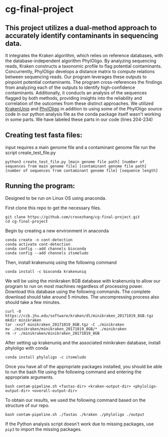 # cg-final-project

## This project utilizes a dual-method approach to accurately identify contaminants in sequencing data. 

It integrates the Kraken algorithm, which relies on reference databases, with the database-independent algorithm PhylOligo. By analyzing sequencing reads, Kraken constructs a taxonomic profile to flag potential contaminants. Concurrently, PhylOligo develops a distance matrix to compute relations between sequencing reads. Our program leverages these outputs to pinpoint potential contaminants. The program cross-references the findings from analyzing each of the outputs to identify high-confidence contaminants. Additionally, it conducts an analysis of the sequences flagged by both methods, providing insights into the reliability and correlation of the outcomes from these distinct approaches. We utilized [KrakenUniq](https://github.com/fbreitwieser/krakenuniq/tree/master) and [PhylOligo](https://github.com/itsmeludo/PhylOligo) in addition to using some of the PhylOligo source code in our python analysis file as the conda package itself wasn't working in some parts. We have labeled these parts in our code (lines 204-234)

## Creating test fasta files:
input requires a main genome file and a contaminant genome file
run the script create_test_file.py
```
python3 create_test_file.py [main genome file path] [number of sequences from main genome file] [contaminant genome file path] [number of sequences from contaminant genome file] [sequence length]
```

## Running the program:

Designed to be run on Linux OS using anaconda.

First clone this repo to get the necessary files.
```
git clone https://github.com/crosezhang/cg-final-project.git
cd cg-final-project
```

Begin by creating a new environment in anaconda 
```
conda create -n cont-detection
conda activate cont-detection
conda config --add channels bioconda
conda config --add channels itsmeludo
```

Then, install krakenuniq using the following command
```
conda install -c bioconda krakenuniq
```
We will be using the minikraken 8GB database with krakenuniq to allow our program to run on most machines regardless of processing power. Download this database using the following commands. The complete download should take around 5 minutes. The uncompressing process also should take a few minutes.

```
curl -O https://ccb.jhu.edu/software/kraken/dl/minikraken_20171019_8GB.tgz
mkdir minikraken
tar -xvzf minikraken_20171019_8GB.tgz -C ./minikraken
mv ./minikraken/minikraken_20171019_8GB/* ./minikraken
rm -r ./minikraken/minikraken_20171019_8GB
```

After setting up krakenuniq and the associated minikraken database, install phyloligo with conda
```
conda install phyloligo -c itsmeludo
```

Once you have all of the appropriate packages installed, you should be able to run the bash file using the following command and entering the appropriate arguments.
```
bash contam-pipeline.sh <fastas-dir> <kraken-output-dir> <phyloligo-output-dir> <overall-output-dir>
```
To obtain our results, we used the following command based on the structure of our repo.
```
bash contam-pipeline.sh ./fastas ./kraken ./phyloligo ./output
```

If the Python analysis script doesn't work due to missing packages, use `pip3` to import the missing packages.
